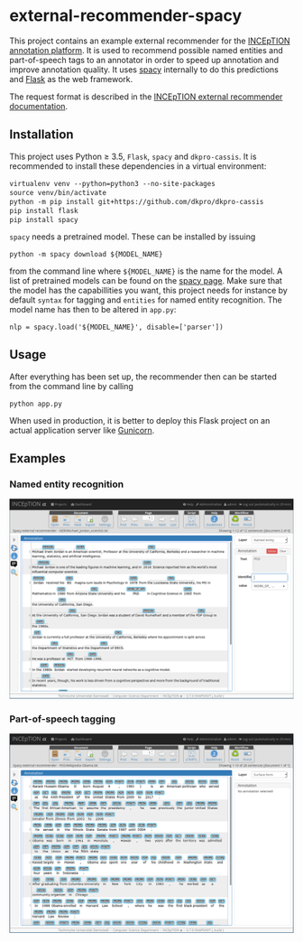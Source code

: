 # external-recommender-spacy

This project contains an example external recommender for the [INCEpTION annotation platform](https://inception-project.github.io/). It is used to recommend possible named entities and part-of-speech tags to an annotator in order to speed up annotation and improve annotation quality. It uses [spacy](https://spacy.io/) internally to do this predictions and [Flask](http://flask.pocoo.org/) as the web framework.

The request format is described in the [INCEpTION external recommender documentation](https://inception-project.github.io//releases/0.6.1/docs/developer-guide.html#_external_recommender).

## Installation

This project uses Python ≥ 3.5, `Flask`, `spacy` and `dkpro-cassis`. It is recommended to install these dependencies in a virtual environment:

    virtualenv venv --python=python3 --no-site-packages
    source venv/bin/activate
    python -m pip install git+https://github.com/dkpro/dkpro-cassis
    pip install flask
    pip install spacy
    
`spacy` needs a pretrained model. These can be installed by issuing   
    
    python -m spacy download ${MODEL_NAME}
    
from the command line where `${MODEL_NAME}` is the name for the model. A list of pretrained models can be found on the [spacy page](https://spacy.io/usage/models#section-available). Make sure that the model has the capabillities you want, this project needs for instance by default `syntax` for tagging and `entities` for named entity recognition. The model name has then to be altered in `app.py`:

    
    nlp = spacy.load('${MODEL_NAME}', disable=['parser']) 

## Usage

After everything has been set up, the recommender then can be started from the command line by calling

    python app.py
    
When used in production, it is better to deploy this Flask project on an actual application server like [Gunicorn](https://gunicorn.org/).

## Examples

### Named entity recognition

![Kiku](images/ner_jordan.png)

### Part-of-speech tagging 

![Kiku](images/pos_obama.png)

